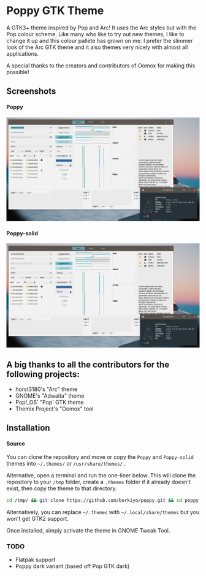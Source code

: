 # Poppy GTK Theme
A GTK3+ theme inspired by Pop and Arc! It uses the Arc styles but with the Pop colour scheme. Like many who like to try out new themes, I like to change it up and this colour pallete has grown on me. I prefer the slimmer look of the Arc GTK theme and it also themes very nicely with almost all applications. 

A special thanks to the creators and contributors of Oomox for making this possible!

## Screenshots
#### Poppy
![](https://raw.githubusercontent.com/berkiyo/poppy/main/screenshots/poppy.png)

#### Poppy-solid
![](https://raw.githubusercontent.com/berkiyo/poppy/main/screenshots/poppy-solid.png)

## A big thanks to all the contributors for the following projects:
* horst3180's "Arc" theme
* GNOME's "Adwaita" theme
* Pop!_OS' "Pop' GTK theme
* Themix Project's "Oomox" tool

## Installation
#### Source
You can clone the repository and move or copy the `Poppy` and `Poppy-solid` themes into `~/.themes/` or `/usr/share/themes/` .

Alternative, open a terminal and run the one-liner below. This will clone the repository to your `/tmp` folder, create a `.themes` folder if it already doesn't exist, then copy the theme to that directory.

```bash
cd /tmp/ && git clone https://github.com/berkiyo/poppy.git && cd poppy && mkdir -p ~/.themes && cp -r Poppy* ~/.themes
```

Alternatively, you can replace `~/.themes` with `~/.local/share/themes` but you won't get GTK2 support.

Once installed, simply activate the theme in GNOME Tweak Tool. 

### TODO
* Flatpak support
* Poppy dark variant (based off Pop GTK dark)
